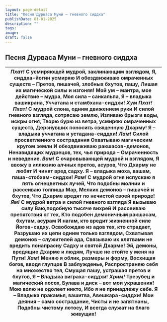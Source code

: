```yaml
---
layout: page-detail
title: "Песня Дурваса Муни – гневного сиддха"
publishDate: 01-01-2025
description: ""
tags:
image:
draft: false
---
```


## Песня Дурваса Муни – гневного сиддха
| _Пхат!_  С усмиряющей мудрой, заклинающим взглядом,  Я, сиддха-йогин усмиряю  И обездвиживаю омраченных существ –  Претов, пишачей, злобных бхутов, пашу,  Лишая их магической силы и изгоняя!  Мой ум – мантра, мое действие – мудра,  Моя сила – санкальпа, Я – владыка вашикрана,  Уччатана и стамбхана-сиддхи!   _Хум Пхат! Пхат!_  С мудрой слона, одним движением руки  И силой гневного взгляда, сотрясаю землю,  Изливаю брызги воды, искры огня,  Творю бурю из ветра, усмиряю омраченных существ,  Дерзнувших поносить священную Дхарму!  Я – владыка уччатана и устадана-сиддхи!   _Лам!_  Силой просветленного сострадания  Охватываю магическим кругом земли  И обездвиживаю ракшасов-демонов,  Ненавидящих мудрецов, тех, чья природа –  Омраченность и неведение.   _Вам!_ С очаровывающей мудрой и взглядом,  Я ввожу в иллюзию алчных претов, асуров,  Что Дхарму не любят  И чинят вред садху. Я – владыка моха, вашам, паша-стобхам-сиддхи!   _Рам!_  С мудрой огня испускаю я пять огнецветных лучей,  Что подобны молнии и рассеиваю толпища Мар,  Мелких демонов – пишачей и бхутов,  Что Дхарме вредят по нечистой своей природе!   _Ям!_  С мудрой ветра и силой гневного взгляда  Я вызываю силу Ваю,подобную тысяче вихрей  И рассеиваю препятствия от тех,  Кто подобен демоничным ракшасам, бхутам, асурам  И нагам, кто вредит жизненной силе  Йогов-садху.  Освобождаю из адов тех, кто страдает,  Разрушаю их цепи одним только взглядом,  Схватывая демонов – служителей ада,  Связываю их клятвами не вредить понапрасну  Садху и святой Дхарме!  Эй, демоны, вредящие Дхарме и людям,  Лучше не стойте у меня на Пути!   _Хам!_  Меняю я облик, размеры и форму,  Восхищая богов, вводя глупцов  В заблужденье,  Распространяю себя на множество тел,  Смущая пашу, устрашая претов и бхутов, Я – Владыка виграха-сиддхи!   _Хрим!_  Трезубец и магический посох,  Булава и диск – вот мои украшения! Мою волю не одолеет никто,  Ибо я не принадлежу себе.  Я – Владыка пракамья, вашитва,  Авешкара-сиддхи! Мои деяния – само сострадание,  Чисты и не запятнаны,  Подобны чистому лотосу,  И всегда служат на благо живущих! |
| ----------------------------------------------------------------------------------------------------------------------------------------------------------------------------------------------------------------------------------------------------------------------------------------------------------------------------------------------------------------------------------------------------------------------------------------------------------------------------------------------------------------------------------------------------------------------------------------------------------------------------------------------------------------------------------------------------------------------------------------------------------------------------------------------------------------------------------------------------------------------------------------------------------------------------------------------------------------------------------------------------------------------------------------------------------------------------------------------------------------------------------------------------------------------------------------------------------------------------------------------------------------------------------------------------------------------------------------------------------------------------------------------------------------------------------------------------------------------------------------------------------------------------------------------------------------------------------------------------------------------------------------------------------------------------------------------------------------------------------------------------------------------------------------------------------------------------------------------------------------------------------------------------------------------------------------------------------------------------------------------------------------------------------------------------------------------------------------------------------------------------------------------------------------- |
  
  
